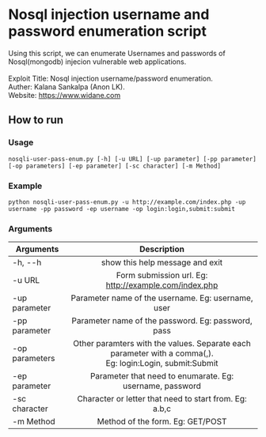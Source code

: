 # Nosql injection username and password enumeration script
Using this script, we can enumerate Usernames and passwords of Nosql(mongodb) injecion vulnerable web applications.
<br /><br />
Exploit Title: Nosql injection username/password enumeration.<br />
Auther: Kalana Sankalpa (Anon LK).<br />
Website: https://www.widane.com<br />

## How to run 

### Usage

```
nosqli-user-pass-enum.py [-h] [-u URL] [-up parameter] [-pp parameter] [-op parameters] [-ep parameter] [-sc character] [-m Method]
```

### Example

```
python nosqli-user-pass-enum.py -u http://example.com/index.php -up username -pp password -ep username -op login:login,submit:submit
```

### Arguments

| Arguments        | Description           |
| ------------- |:-------------:|
| -h, --h      | show this help message and exit |
| -u URL      | Form submission url. Eg: http://example.com/index.php      |
| -up parameter | Parameter name of the username. Eg: username, user      |
| -pp parameter | Parameter name of the password. Eg: password, pass      |
| -op parameters | Other paramters with the values. Separate each parameter with a comma(,). <br />Eg: login:Login, submit:Submit      |
| -ep parameter | Parameter that need to enumarate. Eg: username, password      |
| -sc character | Character or letter that need to start from. Eg: a.b,c      |
| -m Method | Method of the form. Eg: GET/POST      |
